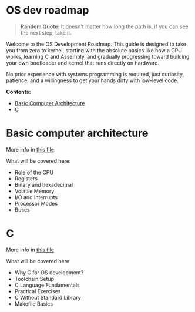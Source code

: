 # OS dev roadmap
> **Random Quote:** It doesn't matter how long the path is, if you can see the next step, take it.

Welcome to the OS Development Roadmap. This guide is designed to take you from zero to kernel, starting with the absolute basics like how a CPU works, learning C and Assembly, and gradually progressing toward building your own bootloader and kernel that runs directly on hardware.

No prior experience with systems programming is required, just curiosity, patience, and a willingness to get your hands dirty with low-level code.

**Contents:**
+ [Basic Computer Architecture](#basic-computer-architecture)
+ [C](#c)

# Basic computer architecture
More info in [this file](./01_computer_architecture.md).

What will be covered here:
+ Role of the CPU
+ Registers
+ Binary and hexadecimal
+ Volatile Memory
+ I/O and Interrupts
+ Processor Modes
+ Buses

# C
More info in [this file](./02_c.md)

What will be covered here:
+ Why C for OS development?
+ Toolchain Setup
+ C Language Fundamentals
+ Practical Exercises
+ C Without Standard Library
+ Makefile Basics
